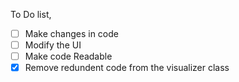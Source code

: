 To Do list,

- [ ] Make changes in code
- [ ] Modify the UI
- [ ] Make code Readable
- [x] Remove redundent code from the visualizer class
